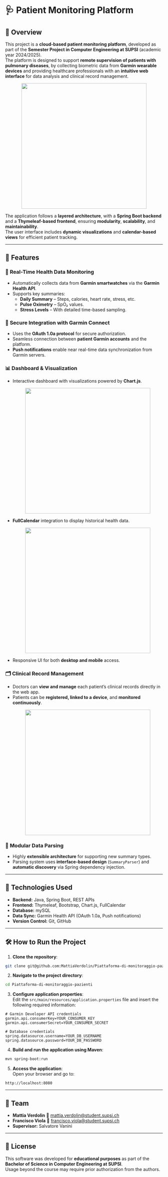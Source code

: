 # 🩺 Patient Monitoring Platform

## 📝 Overview  
This project is a **cloud-based patient monitoring platform**, developed as part of the **Semester Project in Computer Engineering at SUPSI** (academic year 2024/2025).  
The platform is designed to support **remote supervision of patients with pulmonary diseases**, by collecting biometric data from **Garmin wearable devices** and providing healthcare professionals with an **intuitive web interface** for data analysis and clinical record management.

<p align="center">
  <img src="https://github.com/user-attachments/assets/29c6c6c5-ba62-4c6f-8155-3b968ab92ad9" height="400px">
</p>

The application follows a **layered architecture**, with a **Spring Boot backend** and a **Thymeleaf-based frontend**, ensuring **modularity**, **scalability**, and **maintainability**.  
The user interface includes **dynamic visualizations** and **calendar-based views** for efficient patient tracking.

---

## 🎯 Features

### 📡 **Real-Time Health Data Monitoring**
- Automatically collects data from **Garmin smartwatches** via the **Garmin Health API**.
- Supports key summaries:
  - **Daily Summary** – Steps, calories, heart rate, stress, etc.
  - **Pulse Oximetry** – SpO₂ values.
  - **Stress Levels** – With detailed time-based sampling.

### 🔐 **Secure Integration with Garmin Connect**
- Uses the **OAuth 1.0a protocol** for secure authorization.
- Seamless connection between **patient Garmin accounts** and the platform.
- **Push notifications** enable near real-time data synchronization from Garmin servers.

### 📊 **Dashboard & Visualization**
- Interactive dashboard with visualizations powered by **Chart.js**.
  <p align="center">
  <img src="https://github.com/user-attachments/assets/b9c7f40d-a0b8-492d-8f2e-78e5b61a3789" height="400px">
  </p>

- **FullCalendar** integration to display historical health data.
    <p align="center">
  <img src="https://github.com/user-attachments/assets/7d79bc30-e502-4580-b9f9-517580b86afc" height="400px">
    </p>
- Responsive UI for both **desktop and mobile** access.

### 🗂️ **Clinical Record Management**
- Doctors can **view and manage** each patient’s clinical records directly in the web app.
- Patients can be **registered, linked to a device**, and **monitored continuously**.
  <p align="center">
  <img src="https://github.com/user-attachments/assets/f4168b47-2950-4a53-98ad-213ef116c324" height="400px">
  </p>

### 🔄 **Modular Data Parsing**
- Highly **extensible architecture** for supporting new summary types.
- Parsing system uses **interface-based design** (`SummaryParser`) and **automatic discovery** via Spring dependency injection.

---

## 🔧 Technologies Used
- **Backend:** Java, Spring Boot, REST APIs  
- **Frontend:** Thymeleaf, Bootstrap, Chart.js, FullCalendar  
- **Database:** mySQL
- **Data Sync:** Garmin Health API (OAuth 1.0a, Push notifications)  
- **Version Control:** Git, GitHub

---

## 🛠️ How to Run the Project

1. **Clone the repository**:
```bash
git clone git@github.com:MattiaVerdolin/Piattaforma-di-monitoraggio-pazienti.git
```

2. **Navigate to the project directory**:
```bash
cd Piattaforma-di-monitoraggio-pazienti
```

3. **Configure application properties**:  
Edit the `src/main/resources/application.properties` file and insert the following required information:

```properties
# Garmin Developer API credentials
garmin.api.consumerKey=YOUR_CONSUMER_KEY
garmin.api.consumerSecret=YOUR_CONSUMER_SECRET

# Database credentials
spring.datasource.username=YOUR_DB_USERNAME
spring.datasource.password=YOUR_DB_PASSWORD
```

4. **Build and run the application using Maven**:
```bash
mvn spring-boot:run
```

5. **Access the application**:  
Open your browser and go to:
```
http://localhost:8080
```

---

## 👥 Team
- **Mattia Verdolin** 📧 [mattia.verdolin@student.supsi.ch](mailto:mattia.verdolin@student.supsi.ch)  
- **Francisco Viola** 📧 [francisco.viola@student.supsi.ch](mailto:francisco.viola@student.supsi.ch)  
- **Supervisor:** Salvatore Vanini

---

## 📜 License
This software was developed for **educational purposes** as part of the **Bachelor of Science in Computer Engineering at SUPSI**.  
Usage beyond the course may require prior authorization from the authors.
